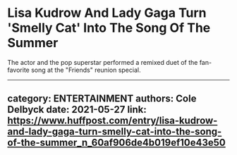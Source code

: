 # Lisa Kudrow And Lady Gaga Turn 'Smelly Cat' Into The Song Of The Summer

The actor and the pop superstar performed a remixed duet of the fan-favorite song at the "Friends" reunion special.

---
category: ENTERTAINMENT
authors: Cole Delbyck
date: 2021-05-27
link: https://www.huffpost.com/entry/lisa-kudrow-and-lady-gaga-turn-smelly-cat-into-the-song-of-the-summer_n_60af906de4b019ef10e43e50
---
